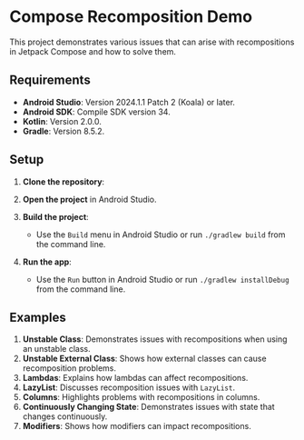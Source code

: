 # Compose Recomposition Demo

This project demonstrates various issues that can arise with recompositions in Jetpack Compose and how to solve them.

## Requirements

- **Android Studio**: Version 2024.1.1 Patch 2 (Koala) or later.
- **Android SDK**: Compile SDK version 34.
- **Kotlin**: Version 2.0.0.
- **Gradle**: Version 8.5.2.

## Setup

1. **Clone the repository**:

2. **Open the project** in Android Studio.

3. **Build the project**:
    - Use the `Build` menu in Android Studio or run `./gradlew build` from the command line.

4. **Run the app**:
    - Use the `Run` button in Android Studio or run `./gradlew installDebug` from the command line.

## Examples

1. **Unstable Class**: Demonstrates issues with recompositions when using an unstable class.
2. **Unstable External Class**: Shows how external classes can cause recomposition problems.
3. **Lambdas**: Explains how lambdas can affect recompositions.
4. **LazyList**: Discusses recomposition issues with `LazyList`.
5. **Columns**: Highlights problems with recompositions in columns.
6. **Continuously Changing State**: Demonstrates issues with state that changes continuously.
7. **Modifiers**: Shows how modifiers can impact recompositions.